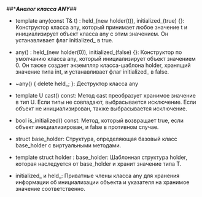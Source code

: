##****Аналог класса ANY***##

- template<typename T> any(const T& t) : held_(new holder<T>(t)), initialized_(true) {}: Конструктор класса any, который принимает любое значение t и инициализирует объект класса any с этим значением. Он устанавливает флаг initialized_ в true.

- any() : held_(new holder<int>(0)), initialized_(false) {}: Конструктор по умолчанию класса any, который инициализирует объект значением 0. Он также создает экземпляр класса-шаблона holder, хранящий значение типа int, и устанавливает флаг initialized_ в false.

- ~any() { delete held_; }: Деструктор класса any

- template<typename U> U cast() const: Метод cast преобразует хранимое значение в тип U. Если типы не совпадают, выбрасывается исключение. Если объект не инициализирован, также выбрасывается исключение.

- bool is_initialized() const: Метод, который возвращает true, если объект инициализирован, и false в противном случае.

- struct base_holder: Структура, определяющая базовый класс base_holder с виртуальными методами.

- template<typename T> struct holder : base_holder: Шаблонная структура holder, которая наследуется от base_holder и хранит значение типа T.

- initialized_ и held_: Приватные члены класса any для хранения информации об инициализации объекта и указателя на хранимое значение соответственно.
